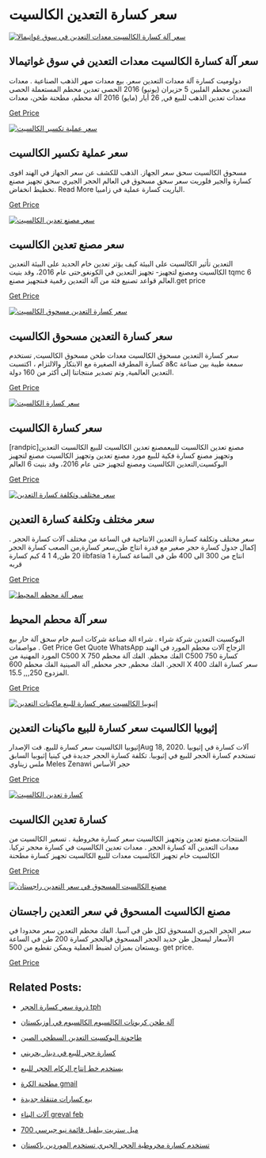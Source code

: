# سعر كسارة التعدين الكالسيت
<a href="https://mnn.zoosnet.net/LR/Chatpre.aspx?id=MNN94995150&p=https://vbl.co.za/" target="_blank">![سعر آلة كسارة الكالسيت معدات التعدين في سوق غواتيمالا](https://raw.githubusercontent.com/gcmcrusher/imgs/main/27.jpg)</a>
## سعر آلة كسارة الكالسيت معدات التعدين في سوق غواتيمالا
دولوميت كسارة آلة معدات التعدين سعر. بيع معدات صهر الذهب الصناعية . معدات التعدين محطم الفلبين 5 حزيران (يونيو) 2016 الحصى تعدين محطم المستعملة الحصى معدات تعدين الذهب للبيع في, 26 أيار (مايو) 2016 آلة محطم، مطحنة طحن، معدات 
<a href="https://mnn.zoosnet.net/LR/Chatpre.aspx?id=MNN94995150&p=https://vbl.co.za/" target="_blank">Get Price</a>
<a href="https://mnn.zoosnet.net/LR/Chatpre.aspx?id=MNN94995150&p=https://vbl.co.za/" target="_blank">![سعر عملية تكسير الكالسيت](https://raw.githubusercontent.com/gcmcrusher/imgs/main/641.jpg)</a>
## سعر عملية تكسير الكالسيت
مسحوق الكالسيت سحق سعر الجهاز. الذهب للكشف عن سعر الجهاز في الهند اقوى كسارة والجير فلوريت سعر سحق مسحوق في العالم الحجر الجيري سحق تجهيز مصنع تخطيط انخفاض. Read More الباريت كسارة عملية في زامبيا.
<a href="https://mnn.zoosnet.net/LR/Chatpre.aspx?id=MNN94995150&p=https://vbl.co.za/" target="_blank">Get Price</a>
<a href="https://mnn.zoosnet.net/LR/Chatpre.aspx?id=MNN94995150&p=https://vbl.co.za/" target="_blank">![سعر مصنع تعدين الكالسيت](https://raw.githubusercontent.com/gcmcrusher/imgs/main/549.jpg)</a>
## سعر مصنع تعدين الكالسيت
التعدين تأثير الكالسيت على البيئة كيف يؤثر تعدين خام الحديد على البيئة التعدين الكالسيت ومصنع لتجهيز- تجهيز التعدين في الكونغو,حتى عام 2016، وقد بنيت tqmc 6 العالم قواعد تصنيع فئة من آلة التعدين رقمية فىتجهيز مصنع.get price
<a href="https://mnn.zoosnet.net/LR/Chatpre.aspx?id=MNN94995150&p=https://vbl.co.za/" target="_blank">Get Price</a>
<a href="https://mnn.zoosnet.net/LR/Chatpre.aspx?id=MNN94995150&p=https://vbl.co.za/" target="_blank">![سعر كسارة التعدين مسحوق الكالسيت](https://raw.githubusercontent.com/gcmcrusher/imgs/main/298.jpg)</a>
## سعر كسارة التعدين مسحوق الكالسيت
سعر كسارة التعدين مسحوق الكالسيت معدات طحن مسحوق الكالسيت, تستخدم كسارة المطرقة الصغيرة مع الابتكار والالتزام ، اكتسبت a&c سمعة طيبة بين صناعة التعدين العالمية, وتم تصدير منتجاتنا إلى أكثر من 160 دولة.
<a href="https://mnn.zoosnet.net/LR/Chatpre.aspx?id=MNN94995150&p=https://vbl.co.za/" target="_blank">Get Price</a>
<a href="https://mnn.zoosnet.net/LR/Chatpre.aspx?id=MNN94995150&p=https://vbl.co.za/" target="_blank">![سعر كسارة الكالسيت](https://raw.githubusercontent.com/gcmcrusher/imgs/main/849.jpg)</a>
## سعر كسارة الكالسيت
[randpic]مصنع تعدين الكالسيت للبيعمصنع تعدين الكالسيت للبيع الكالسيت التعدين وتجهيز مصنع كسارة فكية للبيع مورد مصنع تعدين وتجهيز الكالسيت مصنع لتجهيز البوكسيت,التعدين الكالسيت ومصنع لتجهيز حتى عام 2016، وقد بنيت 6 العالم 
<a href="https://mnn.zoosnet.net/LR/Chatpre.aspx?id=MNN94995150&p=https://vbl.co.za/" target="_blank">Get Price</a>
<a href="https://mnn.zoosnet.net/LR/Chatpre.aspx?id=MNN94995150&p=https://vbl.co.za/" target="_blank">![سعر مختلف وتكلفة كسارة التعدين](https://raw.githubusercontent.com/gcmcrusher/imgs/main/727.jpg)</a>
## سعر مختلف وتكلفة كسارة التعدين
سعر مختلف وتكلفة كسارة التعدين الانتاجية في الساعة من مختلف آلات كسارة الحجر . إكمال جدول كسارة حجر صغير مع قدرة انتاج طن,سعر كسارة,من الصعب كسارة الحجر 20 طن,4 1 4 كبم كسارة iibfasia انتاج من 300 الى 400 طن فى الساعة كسارة 1 قربه 
<a href="https://mnn.zoosnet.net/LR/Chatpre.aspx?id=MNN94995150&p=https://vbl.co.za/" target="_blank">Get Price</a>
<a href="https://mnn.zoosnet.net/LR/Chatpre.aspx?id=MNN94995150&p=https://vbl.co.za/" target="_blank">![سعر آلة محطم المحيط](https://raw.githubusercontent.com/gcmcrusher/imgs/main/552.jpg)</a>
## سعر آلة محطم المحيط
البوكسيت التعدين شركة شراء . شراء الة صناعة شركات اسم خام سحق آلة حار بيع مواصفات . Get Price Get Quote WhatsApp الزجاج آلات محطم المورد في الهند المورد المهنية من C500 X 750 الفك محطم. الفك آلة محطم C500 750 كسارة الحجر. الفك محطم, حجر محطم, آلة الصينية الفك محطم 600 X 400 سعر كسارة الفك المزدوج 250,,, 15.5.
<a href="https://mnn.zoosnet.net/LR/Chatpre.aspx?id=MNN94995150&p=https://vbl.co.za/" target="_blank">Get Price</a>
<a href="https://mnn.zoosnet.net/LR/Chatpre.aspx?id=MNN94995150&p=https://vbl.co.za/" target="_blank">![إثيوبيا الكالسيت سعر كسارة للبيع ماكينات التعدين](https://raw.githubusercontent.com/gcmcrusher/imgs/main/235.jpg)</a>
## إثيوبيا الكالسيت سعر كسارة للبيع ماكينات التعدين
إثيوبيا الكالسيت سعر كسارة للبيع. قت الإصدارAug 18, 2020. آلات كسارة في إثيوبيا تستخدم كسارة الحجر للبيع في إثيوبيا. تكلفة كسارة الحجر جديدة في كينيا إثيوبيا السابق ملس زيناوي Meles Zenawi حجر الأساس 
<a href="https://mnn.zoosnet.net/LR/Chatpre.aspx?id=MNN94995150&p=https://vbl.co.za/" target="_blank">Get Price</a>
<a href="https://mnn.zoosnet.net/LR/Chatpre.aspx?id=MNN94995150&p=https://vbl.co.za/" target="_blank">![كسارة تعدين الكالسيت](https://raw.githubusercontent.com/gcmcrusher/imgs/main/295.jpg)</a>
## كسارة تعدين الكالسيت
المنتجات.مصنع تعدين وتجهيز الكالسيت سعر كسارة مخروطية . تسعير الكالسيت من معدات التعدين آلة كسارة الحجر . معدات تعدين الكالسيت في كسارة محجر تركيا. الكالسيت خام تجهيز الكالسيت معدات للبيع الكالسيت تجهيز كسارة مطحنة 
<a href="https://mnn.zoosnet.net/LR/Chatpre.aspx?id=MNN94995150&p=https://vbl.co.za/" target="_blank">Get Price</a>
<a href="https://mnn.zoosnet.net/LR/Chatpre.aspx?id=MNN94995150&p=https://vbl.co.za/" target="_blank">![مصنع الكالسيت المسحوق في سعر التعدين راجستان](https://raw.githubusercontent.com/gcmcrusher/imgs/main/48.jpg)</a>
## مصنع الكالسيت المسحوق في سعر التعدين راجستان
سعر الحجر الجيري المسحوق لكل طن في آسيا. الفك محطم التعدين سعر محدودا في الأسعار ليسجل طن حديد الحجر المسحوق فيالحجر كسارة 200 طن في الساعة ويستعان بميزان لضبط العملية ويمكن تقطيع من 500. get price.
<a href="https://mnn.zoosnet.net/LR/Chatpre.aspx?id=MNN94995150&p=https://vbl.co.za/" target="_blank">Get Price</a>
## Related Posts:
* [ذروة سعر كسارة الحجر tph](%D8%B0%D8%B1%D9%88%D8%A9%20%D8%B3%D8%B9%D8%B1%20%D9%83%D8%B3%D8%A7%D8%B1%D8%A9%20%D8%A7%D9%84%D8%AD%D8%AC%D8%B1%20tph.md)
* [آلة طحن كربونات الكالسيوم الكالسيوم في أوزبكستان](%D8%A2%D9%84%D8%A9%20%D8%B7%D8%AD%D9%86%20%D9%83%D8%B1%D8%A8%D9%88%D9%86%D8%A7%D8%AA%20%D8%A7%D9%84%D9%83%D8%A7%D9%84%D8%B3%D9%8A%D9%88%D9%85%20%D8%A7%D9%84%D9%83%D8%A7%D9%84%D8%B3%D9%8A%D9%88%D9%85%20%D9%81%D9%8A%20%D8%A3%D9%88%D8%B2%D8%A8%D9%83%D8%B3%D8%AA%D8%A7%D9%86.md)
* [طاحونة البوكسيت التعدين السطحي الصين](%D8%B7%D8%A7%D8%AD%D9%88%D9%86%D8%A9%20%D8%A7%D9%84%D8%A8%D9%88%D9%83%D8%B3%D9%8A%D8%AA%20%D8%A7%D9%84%D8%AA%D8%B9%D8%AF%D9%8A%D9%86%20%D8%A7%D9%84%D8%B3%D8%B7%D8%AD%D9%8A%20%D8%A7%D9%84%D8%B5%D9%8A%D9%86.md)
* [كسارة حجر للبيع في دينار بحريني](%D9%83%D8%B3%D8%A7%D8%B1%D8%A9%20%D8%AD%D8%AC%D8%B1%20%D9%84%D9%84%D8%A8%D9%8A%D8%B9%20%D9%81%D9%8A%20%D8%AF%D9%8A%D9%86%D8%A7%D8%B1%20%D8%A8%D8%AD%D8%B1%D9%8A%D9%86%D9%8A.md)
* [يستخدم خط إنتاج الركام الحجر للبيع](%D9%8A%D8%B3%D8%AA%D8%AE%D8%AF%D9%85%20%D8%AE%D8%B7%20%D8%A5%D9%86%D8%AA%D8%A7%D8%AC%20%D8%A7%D9%84%D8%B1%D9%83%D8%A7%D9%85%20%D8%A7%D9%84%D8%AD%D8%AC%D8%B1%20%D9%84%D9%84%D8%A8%D9%8A%D8%B9.md)
* [مطحنة الكرة gmail](%D9%85%D8%B7%D8%AD%D9%86%D8%A9%20%D8%A7%D9%84%D9%83%D8%B1%D8%A9%20gmail.md)
* [بيع كسارات متنقلة جديدة](%D8%A8%D9%8A%D8%B9%20%D9%83%D8%B3%D8%A7%D8%B1%D8%A7%D8%AA%20%D9%85%D8%AA%D9%86%D9%82%D9%84%D8%A9%20%D8%AC%D8%AF%D9%8A%D8%AF%D8%A9.md)
* [آلات البناء greval feb](%D8%A2%D9%84%D8%A7%D8%AA%20%D8%A7%D9%84%D8%A8%D9%86%D8%A7%D8%A1%20greval%20feb.md)
* [700 ميل ستريت بيلفيل قائمة نيو جيرسي](700%20%D9%85%D9%8A%D9%84%20%D8%B3%D8%AA%D8%B1%D9%8A%D8%AA%20%D8%A8%D9%8A%D9%84%D9%81%D9%8A%D9%84%20%D9%82%D8%A7%D8%A6%D9%85%D8%A9%20%D9%86%D9%8A%D9%88%20%D8%AC%D9%8A%D8%B1%D8%B3%D9%8A.md)
* [تستخدم كسارة مخروطية الحجر الجيري تستخدم الموردين باكستان](%D8%AA%D8%B3%D8%AA%D8%AE%D8%AF%D9%85%20%D9%83%D8%B3%D8%A7%D8%B1%D8%A9%20%D9%85%D8%AE%D8%B1%D9%88%D8%B7%D9%8A%D8%A9%20%D8%A7%D9%84%D8%AD%D8%AC%D8%B1%20%D8%A7%D9%84%D8%AC%D9%8A%D8%B1%D9%8A%20%D8%AA%D8%B3%D8%AA%D8%AE%D8%AF%D9%85%20%D8%A7%D9%84%D9%85%D9%88%D8%B1%D8%AF%D9%8A%D9%86%20%D8%A8%D8%A7%D9%83%D8%B3%D8%AA%D8%A7%D9%86.md)
